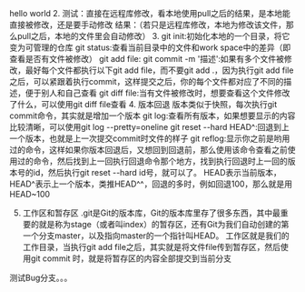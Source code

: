 hello world
2. 测试：直接在远程库修改，看本地使用pull之后的结果，是本地能直接被修改，还是要手动修改
   结果：（若只是远程库修改，本地为修改该文件，那么pull之后，本地的文件里会自动修改）
3. 
   git init:初始化本地的一个目录，将它变为可管理的仓库
   git status:查看当前目录中的文件和work space中的差异（即查看是否有文件被修改）
   git add file:
   git commit -m '描述':如果有多个文件被修改，最好每个文件都执行以下git add file，而不要git add .，因为执行git add file之后，可以紧跟着执行commit，这样提交之后，你的每个文件都对应了不同的描述，便于别人和自己查看
   git diff file:当有文件被修改时，想要查看这个文件修改了什么，可以使用git diff file查看
4. 版本回退
   版本类似于快照，每次执行git commit命令，其实就是增加一个版本
   git log:查看所有版本，如果想要显示的内容比较清晰，可以使用git log --pretty=oneline
   git reset --hard HEAD^:回退到上一个版本，也就是上一次提交commit时文件的样子
   git reflog:显示你之前是哟用过的命令，这样如果你版本回退后，又想回到回退前，那么使用该命令查看之前使用过的命令，然后找到上一回执行回退命令那个地方，找到执行回退时上一回的版本号的id，然后执行git reset --hard id号，就可以了。
   HEAD表示当前版本，HEAD^表示上一个版本，类推HEAD^^，回退的多时，例如回退100，那么就是用HEAD~100

5. 工作区和暂存区
   .git是Git的版本库，Git的版本库里存了很多东西，其中最重要的就是称为stage（或者叫index）的暂存区，还有Git为我们自动创建的第一个分支master，以及指向master的一个指针叫HEAD。
   工作区就是我们的工作目录，当执行git add file之后，其实就是将文件file传到暂存区，然后使用git commit 时，就是将暂存区的内容全部提交到当前分支

测试Bug分支。。。
